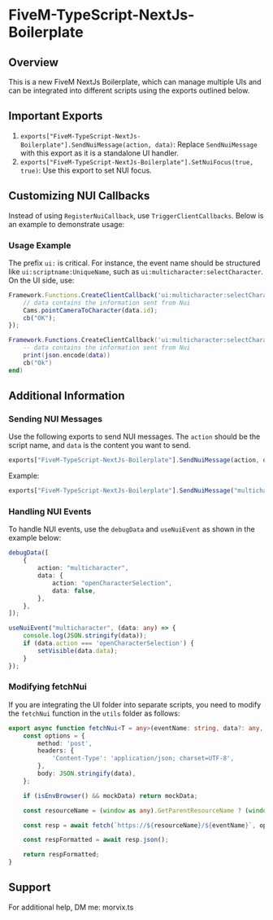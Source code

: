 # FiveM-TypeScript-NextJs-Boilerplate

## Overview
This is a new FiveM NextJs Boilerplate, which can manage multiple UIs and can be integrated into different scripts using the exports outlined below.

## Important Exports
1. `exports["FiveM-TypeScript-NextJs-Boilerplate"].SendNuiMessage(action, data)`: Replace `SendNuiMessage` with this export as it is a standalone UI handler.
2. `exports["FiveM-TypeScript-NextJs-Boilerplate"].SetNuiFocus(true, true)`: Use this export to set NUI focus.

## Customizing NUI Callbacks
Instead of using `RegisterNuiCallback`, use `TriggerClientCallbacks`. Below is an example to demonstrate usage:

### Usage Example
The prefix `ui:` is critical. For instance, the event name should be structured like `ui:scriptname:UniqueName`, such as `ui:multicharacter:selectCharacter`. On the UI side, use:

```typescript
Framework.Functions.CreateClientCallback('ui:multicharacter:selectCharacter', function (cb: any, data: any) {
    // data contains the information sent from Nui
    Cams.pointCameraToCharacter(data.id);
    cb("OK");
});
```

```lua
Framework.Functions.CreateClientCallback('ui:multicharacter:selectCharacter', function (cb, data)
    -- data contains the information sent from Nui
    print(json.encode(data))
    cb("Ok")
end)
```
## Additional Information

### Sending NUI Messages
Use the following exports to send NUI messages. The `action` should be the script name, and `data` is the content you want to send.

```js
exports["FiveM-TypeScript-NextJs-Boilerplate"].SendNuiMessage(action, data)
```

Example:
```js
exports["FiveM-TypeScript-NextJs-Boilerplate"].SendNuiMessage("multicharacter", { action: 'openCharacterSelection', data: false })
```

### Handling NUI Events
To handle NUI events, use the `debugData` and `useNuiEvent` as shown in the example below:

```typescript
debugData([
    {
        action: "multicharacter",
        data: {
            action: "openCharacterSelection",
            data: false,
        },
    },
]);

useNuiEvent("multicharacter", (data: any) => {
    console.log(JSON.stringify(data));
    if (data.action === 'openCharacterSelection') {
        setVisible(data.data);
    }
});
```


### Modifying fetchNui
If you are integrating the UI folder into separate scripts, you need to modify the `fetchNui` function in the `utils` folder as follows:

```typescript
export async function fetchNui<T = any>(eventName: string, data?: any, mockData?: T): Promise<T> {
    const options = {
        method: 'post',
        headers: {
            'Content-Type': 'application/json; charset=UTF-8',
        },
        body: JSON.stringify(data),
    };

    if (isEnvBrowser() && mockData) return mockData;

    const resourceName = (window as any).GetParentResourceName ? (window as any).GetParentResourceName() : 'nui-frame-app';

    const resp = await fetch(`https://${resourceName}/${eventName}`, options);

    const respFormatted = await resp.json();

    return respFormatted;
}
```

## Support
For additional help, DM me: morvix.ts
